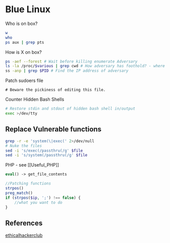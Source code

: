 # Blue Linux


Who is on box?
```bash
w
who
ps aux | grep pts
```

How is X on box?
```bash
ps -aef --forest # Wait before killing enumerate Adversary
ls -la /proc/$various | grep cwd # How adversary has foothold? - where shell is executed
ss -anp | grep $PID # Find the IP address of adversary
```

Patch sudoers file
```
# Beware the pickiness of editing this file.
```

Counter Hidden Bash Shells
```bash
# Restore stdin and stdout of hidden bash shell in/output
exec >/dev/tty
```

## Replace Vulnerable functions

```bash
grep -r -e 'system(\|exec(' 2>/dev/null
# Nuke the files
sed -i 's/exec(/passthru(/g' $file
sed -i 's/system(/passthru(/g' $file
```

PHP - see [[Useful_PHP]]
```php
eval() -> get_file_contents

//Patching functions
strpos()
preg_match()
if (strpos($ip, ';') !== false) { 
	//what you want to do 
}
```



## References

[]()
[ethicalhackerclub](https://ethicalhackers.club/hack-the-box-battlegrounds-cyber-mayhem-attack-defense-review-strategies-tips-and-tricks/)